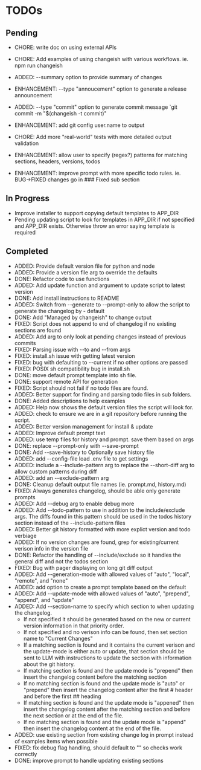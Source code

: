 # TODOs

## Pending

- CHORE: write doc on using external APIs
- CHORE: Add examples of using changeish with various workflows. ie. npm run changeish
- ADDED: --summary option to provide summary of changes
- ENHANCEMENT: --type "annoucement" option to generate a release announcement
- ADDED: --type "commit" option to generate commit message `git commit -m "$(changeish -t commit)"
- ENHANCEMENT: add git config user.name to output

- CHORE: Add more "real-world" tests with more detailed output validation
- ENHANCEMENT: allow user to specify (regex?) patterns for matching sections, headers, versions, todos
- ENHANCEMENT: improve prompt with more specific todo rules. ie. BUG->FIXED changes go in ### Fixed sub section

## In Progress

- Improve installer to support copying default templates to APP_DIR
- Pending updating script to look for templates in APP_DIR if not specified and APP_DIR exists. Otherwise throw an error saying template is required

## Completed

- ADDED: Provide default version file for python and node
- ADDED: Provide a version file arg to override the defaults
- DONE: Refactor code to use functions
- ADDED: Add update function and argument to update script to latest version
- DONE: Add install instructions to README
- ADDED: Switch from --generate to --prompt-only to allow the script to generate the changelog by - default
- DONE: Add "Managed by changeish" to change output
- FIXED: Script does not append to end of changelog if no existing sections are found
- ADDED: Add arg to only look at pending changes instead of previous commits
- FIXED: Parsing issue with --to and --from args
- FIXED: install.sh issue with getting latest version
- FIXED: bug with defaulting to --current if no other options are passed
- FIXED: POSIX sh compatibility bug in install.sh
- DONE: move default prompt template into sh file.
- DONE: support remote API for generation
- FIXED: Script should not fail if no todo files are found.
- ADDED: Better support for finding and parsing todo files in sub folders.
- DONE: Added descriptions to help examples
- ADDED: Help now shows the default version files the script will look for.
- ADDED: check to ensure we are in a git repository before running the script.
- ADDED: Better version management for install & update
- ADDED: Improve default prompt text
- ADDED: use temp files for history and prompt. save them based on args
- DONE: replace --prompt-only with --save-prompt
- DONE: Add --save-history to Optionally save history file
- ADDED: add --config-file load .env file to get settings
- ADDED: include a --include-pattern arg to replace the --short-diff arg to allow custom patterns during diff
- ADDED: add an --exclude-pattern arg
- DONE: Cleanup default output file names (ie. prompt.md, history.md)
- FIXED: Always generates changelog, should be able only generate prompts
- ADDED: Add --debug arg to enable debug more
- ADDED: Add --todo-pattern to use in addition to the include/exclude args. The diffs found in this pattern should be used in the todos history section instead of the --include-pattern files
- ADDED: Better git history formatted with more explict version and todo verbiage
- ADDED: If no version changes are found, grep for existing/current verison info in the version file
- DONE: Refactor the handling of --include/exclude so it handles the general diff and not the todos section
- FIXED: Bug with pager displaying on long git diff output
- ADDED: Add --generation-mode with allowed values of "auto", "local", "remote", and "none"
- ADDED: add option to create a prompt template based on the default
- ADDED: Add --update-mode with allowed values of "auto", "prepend", "append", and "update"
- ADDED: Add --section-name to specify which section to when updating the changelog.
  - If not specified it should be generated based on the new or current version information in that priority order. 
  - If not specified and no verison info can be found, then set section name to "Current Changes"
  - If a matching section is found and it contains the current verison and the update-mode is either auto or update, that section should be sent to LLM with instructions to update the section with information about the git history.
  - If matching section is found and the update mode is "prepend" then insert the changelog content before the matching section
  - If no matching section is found and the update mode is "auto" or "prepend" then insert the changelog content after the first # header and before the first ## heading
  - If matching section is found and the update mode is "appened" then insert the changelog content after the matching section and before the next section or at the end of the file.
  - If no matching section is found and the update mode is "append" then insert the changelog content at the end of the file.
- ADDED: use existing section from existing change log in prompt instead of examples items when possible
- FIXED: fix debug flag handling, should default to "" so checks work correctly
- DONE: improve prompt to handle updating existing sections